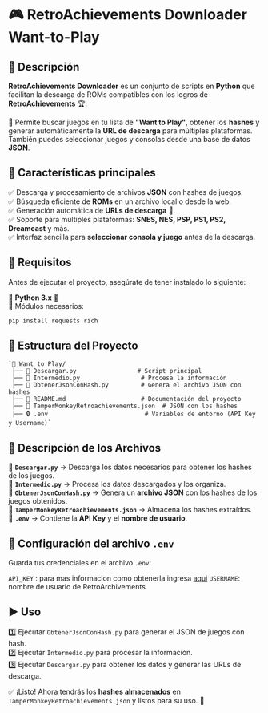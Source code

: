 
# 🎮 RetroAchievements Downloader  Want-to-Play

## 📝 Descripción  

**RetroAchievements Downloader** es un conjunto de scripts en **Python** que facilitan la descarga de ROMs compatibles con los logros de **RetroAchievements** 🏆.  

📌 Permite buscar juegos en tu lista de **"Want to Play"**, obtener los **hashes** y generar automáticamente la **URL de descarga** para múltiples plataformas. También puedes seleccionar juegos y consolas desde una base de datos **JSON**.  

## 🚀 Características principales  

✅ Descarga y procesamiento de archivos **JSON** con hashes de juegos.  
✅ Búsqueda eficiente de **ROMs** en un archivo local o desde la web.  
✅ Generación automática de **URLs de descarga** 🔗.  
✅ Soporte para múltiples plataformas: **SNES, NES, PSP, PS1, PS2, Dreamcast** y más.  
✅ Interfaz sencilla para **seleccionar consola y juego** antes de la descarga.  

## 📌 Requisitos  

Antes de ejecutar el proyecto, asegúrate de tener instalado lo siguiente:  

🔹 **Python 3.x** 🐍  
🔹 Módulos necesarios:  

```sh
pip install requests rich
```

## 📂 Estructura del Proyecto

```
`📁 Want to Play/
 ├── 📜 Descargar.py                 # Script principal
 ├── 📜 Intermedio.py                 # Procesa la información
 ├── 📜 ObtenerJsonConHash.py         # Genera el archivo JSON con hashes
 ├── 📜 README.md                     # Documentación del proyecto
 ├── 📜 TamperMonkeyRetroachievements.json  # JSON con los hashes
 ├── 🔒 .env                           # Variables de entorno (API Key y Username)` 
```
## 📜 Descripción de los Archivos

🔹 **`Descargar.py`** → Descarga los datos necesarios para obtener los hashes de los juegos.  
🔹 **`Intermedio.py`** → Procesa los datos descargados y los organiza.  
🔹 **`ObtenerJsonConHash.py`** → Genera un **archivo JSON** con los hashes de los juegos obtenidos.  
🔹 **`TamperMonkeyRetroachievements.json`** → Almacena los hashes extraídos.  
🔹 **`.env`** → Contiene la **API Key** y el **nombre de usuario**.

## 🔑 Configuración del archivo `.env`

Guarda tus credenciales en el archivo `.env`:

`API_KEY` : para mas informacion como obtenerla ingresa [aqui](https://api-docs.retroachievements.org/getting-started.html#get-your-web-api-key)
`USERNAME`:  nombre de usuario de RetroArchivements

## ▶️ Uso

1️⃣ Ejecutar `ObtenerJsonConHash.py` para generar el JSON de juegos con hash.  
2️⃣ Ejecutar `Intermedio.py` para procesar la información.  
3️⃣ Ejecutar `Descargar.py` para obtener los datos y generar las URLs de descarga.

✅ ¡Listo! Ahora tendrás los **hashes almacenados** en `TamperMonkeyRetroachievements.json` y listos para su uso. 🎉